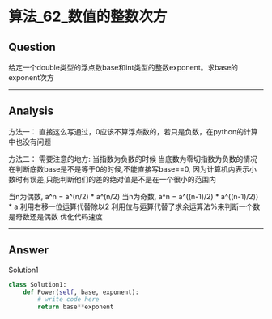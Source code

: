 # 算法_62_数值的整数次方


## Question
给定一个double类型的浮点数base和int类型的整数exponent。求base的exponent次方

----

## Analysis
方法一： 直接这么写通过，0应该不算浮点数的，若只是负数，在python的计算中也没有问题

方法二：
需要注意的地方:
当指数为负数的时候
当底数为零切指数为负数的情况
在判断底数base是不是等于0的时候,不能直接写base==0, 因为计算机内表示小数时有误差,只能判断他们的差的绝对值是不是在一个很小的范围内

当n为偶数, a^n = a^(n/2) * a^(n/2)
当n为奇数, a^n = a^((n-1)/2) * a^((n-1)/2)) * a
利用右移一位运算代替除以2
利用位与运算代替了求余运算法%来判断一个数是奇数还是偶数
优化代码速度

----

## Answer
Solution1
```python
class Solution1:
    def Power(self, base, exponent):
        # write code here
        return base**exponent
```